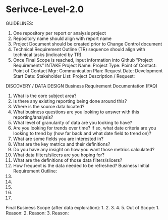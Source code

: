 # Serivce-Level-2.0
GUIDELINES:
1. One repository per report or analysis project
2. Repository name should align with report name
3. Project Document should be created prior to Change Control document
4. Technical Requirement Outline (TR) sequence should align with technical tasks (indicated by TR)
5. Once Final Scope is reached, input information into Github "Project Requirements"
INTAKE
Project Name:
Project Type: 
Point of Contact:
Point of Contact Mgr:
Communication Plan: 
Request Date: 
Development Start Date:
Stakeholder List:
Project Description / Request:


DISCOVERY / DATA DESIGN
Business Requirement Documentation (FAQ)
1. What is the core subject area?
2. Is there any existing reporting being done around this?
3. Where is the source data located?
4. What business questions are you looking to answer with this reporting/analysis?
5. What level of granularity of data are you looking to have?
6. Are you looking for trends over time? If so, what date criteria are you looking to trend by (how far back and what date field to trend on)?
7. What are some fields you are interested in?
8. What are the key metrics and their definitions?
9. Do you have any insight on how you want those metrics calculated?
10. What data filters/slicers are you hoping for?
11. What are the definitions of those data filters/slicers?
12. How frequent is the data needed to be refreshed?
Business Initial Requirement Outline:
1.
2.
3.
4.
5.
Final Business Scope (after data exploration):
1.
2.
3.
4.
5.
Out of Scope:
1.
Reason:
2.
Reason:
3.
Reason:

